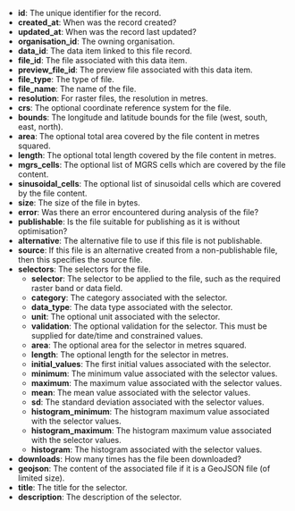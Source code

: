 * **id**: The unique identifier for the record.
* **created_at**: When was the record created?
* **updated_at**: When was the record last updated?
* **organisation_id**: The owning organisation.
* **data_id**: The data item linked to this file record.
* **file_id**: The file associated with this data item.
* **preview_file_id**: The preview file associated with this data item.
* **file_type**: The type of file.
* **file_name**: The name of the file.
* **resolution**: For raster files, the resolution in metres.
* **crs**: The optional coordinate reference system for the file.
* **bounds**: The longitude and latitude bounds for the file (west, south, east, north).
* **area**: The optional total area covered by the file content in metres squared.
* **length**: The optional total length covered by the file content in metres.
* **mgrs_cells**: The optional list of MGRS cells which are covered by the file content.
* **sinusoidal_cells**: The optional list of sinusoidal cells which are covered by the file content.
* **size**: The size of the file in bytes.
* **error**: Was there an error encountered during analysis of the file?
* **publishable**: Is the file suitable for publishing as it is without optimisation?
* **alternative**: The alternative file to use if this file is not publishable.
* **source**: If this file is an alternative created from a non-publishable file, then this specifies the source file.
* **selectors**: The selectors for the file.
    * **selector**: The selector to be applied to the file, such as the required raster band or data field.
    * **category**: The category associated with the selector.
    * **data_type**: The data type associated with the selector.
    * **unit**: The optional unit associated with the selector.
    * **validation**: The optional validation for the selector. This must be supplied for date/time and constrained values.
    * **area**: The optional area for the selector in metres squared.
    * **length**: The optional length for the selector in metres.
    * **initial_values**: The first initial values associated with the selector.
    * **minimum**: The minimum value associated with the selector values.
    * **maximum**: The maximum value associated with the selector values.
    * **mean**: The mean value associated with the selector values.
    * **sd**: The standard deviation associated with the selector values.
    * **histogram_minimum**: The histogram maximum value associated with the selector values.
    * **histogram_maximum**: The histogram maximum value associated with the selector values.
    * **histogram**: The histogram associated with the selector values.
* **downloads**: How many times has the file been downloaded?
* **geojson**: The content of the associated file if it is a GeoJSON file (of limited size).
* **title**: The title for the selector.
* **description**: The description of the selector.
